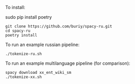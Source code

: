 To install:

sudo pip install poetry

```
git clone https://github.com/buriy/spacy-ru.git
cd spacy-ru
poetry install
```
To run an example russian pipeline:

```
./tokenize-ru.sh
```
To run an example multilanguage pipeline (for comparison):

```
spacy download xx_ent_wiki_sm
./tokenize-xx.sh
```
